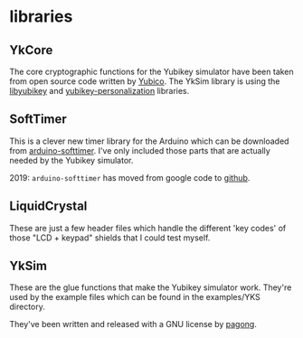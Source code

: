 libraries
=========


YkCore
------

The core cryptographic functions for the Yubikey simulator have been taken
from open source code written by [Yubico](http://www.yubico.com/).
The YkSim library is using the [libyubikey](https://github.com/Yubico/yubico-c) and
[yubikey-personalization](https://github.com/Yubico/yubikey-personalization) libraries.


SoftTimer
---------

This is a clever new timer library for the Arduino which can be downloaded
from [arduino-softtimer](http://code.google.com/p/arduino-softtimer/).
I've only included those parts that are actually needed by the Yubikey simulator.

2019: `arduino-softtimer` has moved from google code to 
[github](https://github.com/prampec/arduino-softtimer).


LiquidCrystal
-------------

These are just a few header files which handle the different 'key codes'
of those "LCD + keypad" shields that I could test myself.


YkSim
-----

These are the glue functions that make the Yubikey simulator work.
They're used by the example files which can be found in the examples/YKS directory.

They've been written and released with a GNU license by [pagong](mailto:pa90n9@gmail.com).

